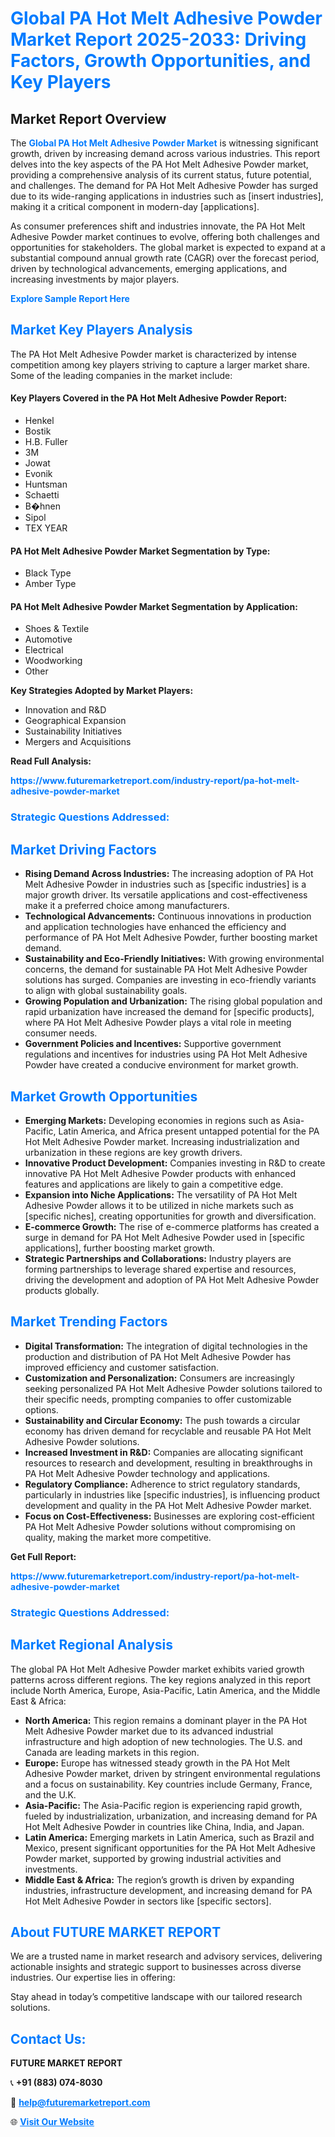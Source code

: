 <h1 style="color: #007BFF;">Global PA Hot Melt Adhesive Powder Market Report 2025-2033: Driving Factors, Growth Opportunities, and Key Players</h1>

<section id="overview">
<h2>Market Report Overview</h2>
<p>The <a href="https://www.futuremarketreport.com/industry-report/pa-hot-melt-adhesive-powder-market" style="color: #007BFF; text-decoration: none;"><strong>Global PA Hot Melt Adhesive Powder Market</strong></a> is witnessing significant growth, driven by increasing demand across various industries. This report delves into the key aspects of the PA Hot Melt Adhesive Powder market, providing a comprehensive analysis of its current status, future potential, and challenges. The demand for PA Hot Melt Adhesive Powder has surged due to its wide-ranging applications in industries such as [insert industries], making it a critical component in modern-day [applications].</p>
<p>As consumer preferences shift and industries innovate, the PA Hot Melt Adhesive Powder market continues to evolve, offering both challenges and opportunities for stakeholders. The global market is expected to expand at a substantial compound annual growth rate (CAGR) over the forecast period, driven by technological advancements, emerging applications, and increasing investments by major players.</p>
</section>

<section id="overview">
<p><a href="https://www.futuremarketreport.com/request-sample/reportId=46790" style="color: #007BFF; text-decoration: none;"><strong>Explore Sample Report Here</strong></a></p>
</section>

<section id="key-players">
<h2 style="color: #007BFF;">Market Key Players Analysis</h2>
<p>The PA Hot Melt Adhesive Powder market is characterized by intense competition among key players striving to capture a larger market share. Some of the leading companies in the market include:</p>
<h4>Key Players Covered in the PA Hot Melt Adhesive Powder Report:</h4>
<ul><li>Henkel</li><li>Bostik</li><li>H.B. Fuller</li><li>3M</li><li>Jowat</li><li>Evonik</li><li>Huntsman</li><li>Schaetti</li><li>B�hnen</li><li>Sipol</li><li>TEX YEAR</li></ul>
<h4>PA Hot Melt Adhesive Powder Market Segmentation by Type:</h4>
<ul><li>Black Type</li><li>Amber Type</li></ul>

<h4>PA Hot Melt Adhesive Powder Market Segmentation by Application:</h4>
<ul><li>Shoes &amp; Textile</li><li>Automotive</li><li>Electrical</li><li>Woodworking</li><li>Other</li></ul>
<p><strong>Key Strategies Adopted by Market Players:</strong></p>
<ul>
<li>Innovation and R&D</li>
<li>Geographical Expansion</li>
<li>Sustainability Initiatives</li>
<li>Mergers and Acquisitions</li>
</ul>
</section>

<section>
<p><strong>Read Full Analysis: </strong></p><a href="https://www.futuremarketreport.com/industry-report/pa-hot-melt-adhesive-powder-market" style="color: #007BFF; text-decoration: none;"><strong>https://www.futuremarketreport.com/industry-report/pa-hot-melt-adhesive-powder-market</strong></a>
<h3 style="color: #007BFF;">Strategic Questions Addressed:</h3>
</section>

<section id="driving-factors">
<h2 style="color: #007BFF;">Market Driving Factors</h2>
<ul>
<li><strong>Rising Demand Across Industries:</strong> The increasing adoption of PA Hot Melt Adhesive Powder in industries such as [specific industries] is a major growth driver. Its versatile applications and cost-effectiveness make it a preferred choice among manufacturers.</li>
<li><strong>Technological Advancements:</strong> Continuous innovations in production and application technologies have enhanced the efficiency and performance of PA Hot Melt Adhesive Powder, further boosting market demand.</li>
<li><strong>Sustainability and Eco-Friendly Initiatives:</strong> With growing environmental concerns, the demand for sustainable PA Hot Melt Adhesive Powder solutions has surged. Companies are investing in eco-friendly variants to align with global sustainability goals.</li>
<li><strong>Growing Population and Urbanization:</strong> The rising global population and rapid urbanization have increased the demand for [specific products], where PA Hot Melt Adhesive Powder plays a vital role in meeting consumer needs.</li>
<li><strong>Government Policies and Incentives:</strong> Supportive government regulations and incentives for industries using PA Hot Melt Adhesive Powder have created a conducive environment for market growth.</li>
</ul>
</section>

<section id="growth-opportunities">
<h2 style="color: #007BFF;">Market Growth Opportunities</h2>
<ul>
<li><strong>Emerging Markets:</strong> Developing economies in regions such as Asia-Pacific, Latin America, and Africa present untapped potential for the PA Hot Melt Adhesive Powder market. Increasing industrialization and urbanization in these regions are key growth drivers.</li>
<li><strong>Innovative Product Development:</strong> Companies investing in R&D to create innovative PA Hot Melt Adhesive Powder products with enhanced features and applications are likely to gain a competitive edge.</li>
<li><strong>Expansion into Niche Applications:</strong> The versatility of PA Hot Melt Adhesive Powder allows it to be utilized in niche markets such as [specific niches], creating opportunities for growth and diversification.</li>
<li><strong>E-commerce Growth:</strong> The rise of e-commerce platforms has created a surge in demand for PA Hot Melt Adhesive Powder used in [specific applications], further boosting market growth.</li>
<li><strong>Strategic Partnerships and Collaborations:</strong> Industry players are forming partnerships to leverage shared expertise and resources, driving the development and adoption of PA Hot Melt Adhesive Powder products globally.</li>
</ul>
</section>

<section id="trending-factors">
<h2 style="color: #007BFF;">Market Trending Factors</h2>
<ul>
<li><strong>Digital Transformation:</strong> The integration of digital technologies in the production and distribution of PA Hot Melt Adhesive Powder has improved efficiency and customer satisfaction.</li>
<li><strong>Customization and Personalization:</strong> Consumers are increasingly seeking personalized PA Hot Melt Adhesive Powder solutions tailored to their specific needs, prompting companies to offer customizable options.</li>
<li><strong>Sustainability and Circular Economy:</strong> The push towards a circular economy has driven demand for recyclable and reusable PA Hot Melt Adhesive Powder solutions.</li>
<li><strong>Increased Investment in R&D:</strong> Companies are allocating significant resources to research and development, resulting in breakthroughs in PA Hot Melt Adhesive Powder technology and applications.</li>
<li><strong>Regulatory Compliance:</strong> Adherence to strict regulatory standards, particularly in industries like [specific industries], is influencing product development and quality in the PA Hot Melt Adhesive Powder market.</li>
<li><strong>Focus on Cost-Effectiveness:</strong> Businesses are exploring cost-efficient PA Hot Melt Adhesive Powder solutions without compromising on quality, making the market more competitive.</li>
</ul>
</section>

<section>
<p><strong>Get Full Report: </strong></p><a href="https://www.futuremarketreport.com/industry-report/pa-hot-melt-adhesive-powder-market" style="color: #007BFF; text-decoration: none;"><strong>https://www.futuremarketreport.com/industry-report/pa-hot-melt-adhesive-powder-market</strong></a>
<h3 style="color: #007BFF;">Strategic Questions Addressed:</h3>
</section>


<section id="regional-analysis">
<h2 style="color: #007BFF;">Market Regional Analysis</h2>
<p>The global PA Hot Melt Adhesive Powder market exhibits varied growth patterns across different regions. The key regions analyzed in this report include North America, Europe, Asia-Pacific, Latin America, and the Middle East & Africa:</p>
<ul>
<li><strong>North America:</strong> This region remains a dominant player in the PA Hot Melt Adhesive Powder market due to its advanced industrial infrastructure and high adoption of new technologies. The U.S. and Canada are leading markets in this region.</li>
<li><strong>Europe:</strong> Europe has witnessed steady growth in the PA Hot Melt Adhesive Powder market, driven by stringent environmental regulations and a focus on sustainability. Key countries include Germany, France, and the U.K.</li>
<li><strong>Asia-Pacific:</strong> The Asia-Pacific region is experiencing rapid growth, fueled by industrialization, urbanization, and increasing demand for PA Hot Melt Adhesive Powder in countries like China, India, and Japan.</li>
<li><strong>Latin America:</strong> Emerging markets in Latin America, such as Brazil and Mexico, present significant opportunities for the PA Hot Melt Adhesive Powder market, supported by growing industrial activities and investments.</li>
<li><strong>Middle East & Africa:</strong> The region’s growth is driven by expanding industries, infrastructure development, and increasing demand for PA Hot Melt Adhesive Powder in sectors like [specific sectors].</li>
</ul>
</section>

<footer>
<h2 style="color: #007BFF;">About FUTURE MARKET REPORT</h2>
<p>We are a trusted name in market research and advisory services, delivering actionable insights and strategic support to businesses across diverse industries. Our expertise lies in offering:</p>

<p>Stay ahead in today’s competitive landscape with our tailored research solutions.</p>

<h2 style="color: #007BFF;">Contact Us:</h2>
<p><strong>FUTURE MARKET REPORT</strong></p>
<p>📞 <strong>+91 (883) 074-8030</strong></p>
<p>📧 <strong><a href="mailto:help@futuremarketreport.com" style="color: #007BFF;">help@futuremarketreport.com</a></strong></p>
<p>🌐 <strong><a href="https://www.futuremarketreport.com/" style="color: #007BFF;">Visit Our Website</a></strong></p>
</footer>